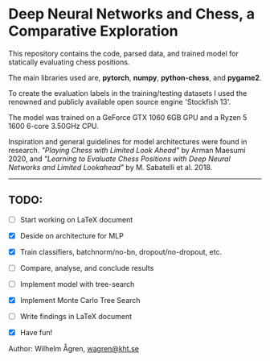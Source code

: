 # Deep Neural Networks and Chess, a Comparative Exploration
This repository contains the code, parsed data, and trained model for statically evaluating chess positions. 

The main libraries used are, **pytorch**, **numpy**, **python-chess**, and **pygame2**.

To create the evaluation labels in the training/testing datasets I used the renowned and publicly available open source engine 'Stockfish 13'.

The model was trained on a GeForce GTX 1060 6GB GPU and a Ryzen 5 1600 6-core 3.50GHz CPU.

Inspiration and general guidelines for model architectures were found in research. *"Playing Chess with Limited Look Ahead"* by Arman Maesumi 2020, and *"Learning to Evaluate Chess Positions with Deep Neural Networks and Limited Lookahead"* by M. Sabatelli et al. 2018.

---
## TODO:
- [ ] Start working on LaTeX document
- [X] Deside on architecture for MLP
- [X] Train classifiers, batchnorm/no-bn, dropout/no-dropout, etc.
- [ ] Compare, analyse, and conclude results
- [ ] Implement model with tree-search
- [x] Implement Monte Carlo Tree Search
- [ ] Write findings in LaTeX document
- [x] Have fun!


Author: Wilhelm Ågren, wagren@kht.se
